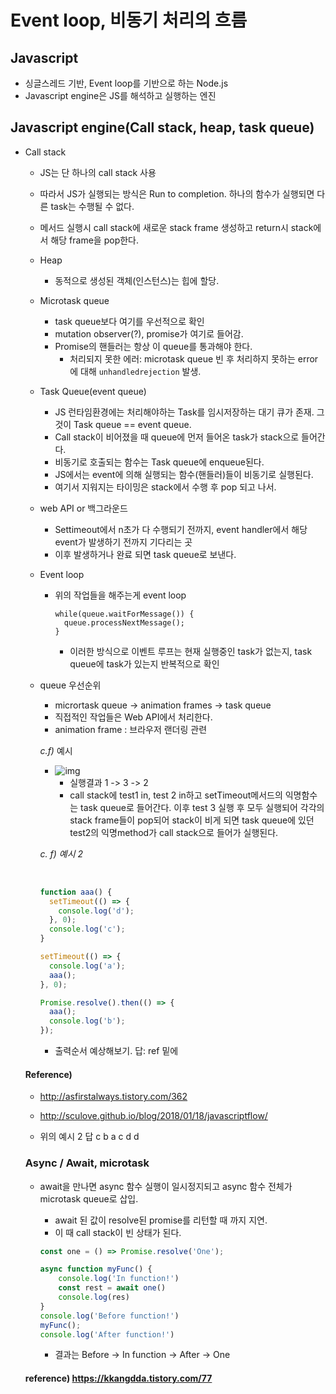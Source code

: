 # Event loop, 비동기 처리의 흐름

## Javascript

- 싱글스레드 기반, Event loop를 기반으로 하는 Node.js
- Javascript engine은 JS를 해석하고 실행하는 엔진



## Javascript engine(Call stack, heap, task queue)

- Call stack

  - JS는 단 하나의 call stack 사용
  - 따라서 JS가 실행되는 방식은 Run to completion. 하나의 함수가 실행되면 다른 task는 수행될 수 없다.
  - 메서드 실행시 call stack에 새로운 stack frame 생성하고 return시 stack에서 해당 frame을 pop한다.




  - Heap

    - 동적으로 생성된 객체(인스턴스)는 힙에 할당.

  


  - Microtask queue

    - task queue보다 여기를 우선적으로 확인
    - mutation observer(?), promise가 여기로 들어감.
    - Promise의 핸들러는 항상 이 queue를 통과해야 한다.
      - 처리되지 못한 에러: microtask queue 빈 후 처리하지 못하는 error에 대해 `unhandledrejection` 발생.

  


  - Task Queue(event queue)

    - JS 런타임환경에는 처리해야하는 Task를 임시저장하는 대기 큐가 존재. 그것이 Task queue == event queue.
    - Call stack이 비어졌을 때 queue에 먼저 들어온 task가 stack으로 들어간다.
    - 비동기로 호출되는 함수는 Task queue에 enqueue된다.
    - JS에서는 event에 의해 실행되는 함수(핸들러)들이 비동기로 실행된다.
    - 여기서 지워지는 타이밍은 stack에서 수행 후 pop 되고 나서.

  


  - web API or 백그라운드

    - Settimeout에서 n초가 다 수행되기 전까지, event handler에서 해당 event가 발생하기 전까지 기다리는 곳
    - 이후 발생하거나 완료 되면 task queue로 보낸다.

  


  - Event loop

    - 위의 작업들을 해주는게 event loop

      ```
      while(queue.waitForMessage()) {
      	queue.processNextMessage();
      }
      ```

      - 이러한 방식으로 이벤트 루프는 현재 실행중인 task가 없는지, task queue에 task가 있는지 반복적으로 확인

  


  - queue 우선순위

    - micrortask queue -> animation frames -> task queue
    - 직접적인 작업들은 Web API에서 처리한다.
    - animation frame : 브라우저 랜더링 관련

    

    *c.f)* 예시

    - ![img](https://camo.githubusercontent.com/d635b008ba59f57449a924eac64883de31a814d56ed9791db6d5980c6312e1f0/68747470733a2f2f6c68352e676f6f676c6575736572636f6e74656e742e636f6d2f37567a686875684f5767576f62596174704a486c4665714261306b357254357178516e6a7658723545575863346a6f314e446c6168566276616733394b534b38434f56507a4d554833324857774672505762423366536d63334b5152754831336e6c5a626b576f44506c504a707064724b682d6d496a374f524f49646852305a6b6b51735a775977)
      - 실행결과 1 -> 3 -> 2
      - call stack에 test1 in, test 2 in하고 setTimeout메서드의 익명함수는 task queue로 들어간다. 이후 test 3 실행 후 모두 실행되어 각각의 stack frame들이 pop되어 stack이 비게 되면 task queue에 있던 test2의 익명method가 call stack으로 들어가 실행된다.

    

    *c. f) 예시 2*

    ​	

    ``` javascript
    function aaa() {
      setTimeout(() => {
        console.log('d');
      }, 0); 
      console.log('c');
    }
    
    setTimeout(() => {
      console.log('a');
      aaa();
    }, 0);
    
    Promise.resolve().then(() => {
      aaa();
      console.log('b');
    });
    ```

    * 출력순서 예상해보기. 답: ref 밑에

    

  #### Reference)

  * http://asfirstalways.tistory.com/362
  * http://sculove.github.io/blog/2018/01/18/javascriptflow/

  

  * 위의 예시 2 답 c b a c d d

  

  ### Async / Await, microtask

  * await을 만나면 async 함수 실행이 일시정지되고 async 함수 전체가 microtask queue로 삽입.

    * await 된 값이 resolve된 promise를 리턴할 때 까지 지연.
    * 이 때 call stack이 빈 상태가 된다.

    ``` javascript
    const one = () => Promise.resolve('One');
    
    async function myFunc() {
        console.log('In function!')
        const rest = await one()
        console.log(res)
    }
    console.log('Before function!')
    myFunc();
    console.log('After function!')
    ```

    * 결과는 Before -> In function -> After -> One

  #### reference) https://kkangdda.tistory.com/77
